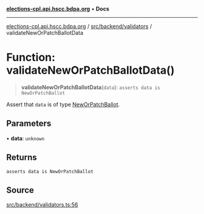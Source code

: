 [**elections-cpl.api.hscc.bdpa.org**](../../../../README.md) • **Docs**

***

[elections-cpl.api.hscc.bdpa.org](../../../../README.md) / [src/backend/validators](../README.md) / validateNewOrPatchBallotData

# Function: validateNewOrPatchBallotData()

> **validateNewOrPatchBallotData**(`data`): `asserts data is NewOrPatchBallot`

Assert that `data` is of type [NewOrPatchBallot](../../db/type-aliases/NewOrPatchBallot.md).

## Parameters

• **data**: `unknown`

## Returns

`asserts data is NewOrPatchBallot`

## Source

[src/backend/validators.ts:56](https://github.com/nhscc/elections_cpl.api.hscc.bdpa.org/blob/46ed5b306a3fd199be2bd28706c3da03542c6da3/src/backend/validators.ts#L56)
